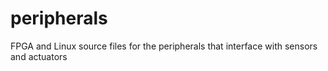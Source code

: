 # peripherals
FPGA and Linux source files for the peripherals that interface with sensors and actuators
